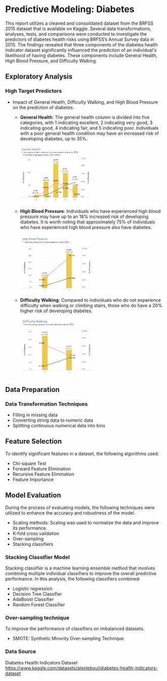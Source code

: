 # Predictive Modeling: Diabetes

This report utilizes a cleaned and consolidated dataset from the BRFSS 2015 dataset that is available on Kaggle. Several data transformations, analyses, tests, and comparisons were conducted to investigate the predictors of diabetes health risks using BRFSS’s Annual Survey data in 2015. The findings revealed that three components of the diabetes health indicator dataset significantly influenced the prediction of an individual's likelihood of having diabetes. These components include General Health, High Blood Pressure, and Difficulty Walking.

## Exploratory Analysis
### High Target Predictors
- Impact of General Health, Difficulty Walking, and High Blood Pressure on the prediction of diabetes.
  - **General Health**: The general health column is divided into five categories, with 1 indicating excellent, 2 indicating very good, 3 indicating good, 4 indicating fair, and 5 indicating poor. Individuals with a poor general health condition may have an increased risk of developing diabetes, up to 35%.
    
    <img src="https://github.com/Helena-ys/Diabetes/blob/main/Chart_General%20Health.jpg" width=50% height=50%>
  - **High Blood Pressure**: Individuals who have experienced high blood pressure may have up to an 18% increased risk of developing diabetes. It is worth noting that approximately 75% of individuals who have experienced high blood pressure also have diabetes.

    <img src="https://github.com/Helena-ys/Diabetes/blob/main/Chart_HighBP.jpg" width=50% height=50%>
  - **Difficulty Walking**: Compared to individuals who do not experience difficulty when walking or climbing stairs, those who do have a 20% higher risk of developing diabetes.
    
    <img src="https://github.com/Helena-ys/Diabetes/blob/main/Chart_DiffWalking.jpg" width=50% height=50%>

## Data Preparation
### Data Transformation Techniques
- Filling in missing data
- Converting string data to numeric data
- Splitting continuous numerical data into bins

## Feature Selection
To identify significant features in a dataset, the following algorithms used:
- Chi-square Test
- Forward Feature Elimination
- Recursive Feature Elimination 
- Feature Importance

## Model Evaluation
During the process of evaluating models, the following techniques were utilized to enhance the accuracy and robustness of the model.
- Scaling methods: Scaling was used to normalize the data and improve its performance.
- K-fold cross validation
- Over-sampling
- Stacking classifiers

### Stacking Classifier Model
Stacking classifier is a machine learning ensemble method that involves combining multiple individual classifiers to improve the overall predictive performance. 
In this analysis, the following classifiers combined: 
- Logistic regression
- Decision Tree Classifier
- AdaBoost Classifier
- Random Forest Classifier

### Over-sampling technique
To improve the performance of classifiers on imbalanced datasets.
- SMOTE: Synthetic Minority Over-sampling Technique





### Data Source
Diabetes Health Indicators Dataset 
https://www.kaggle.com/datasets/alexteboul/diabetes-health-indicators-dataset
